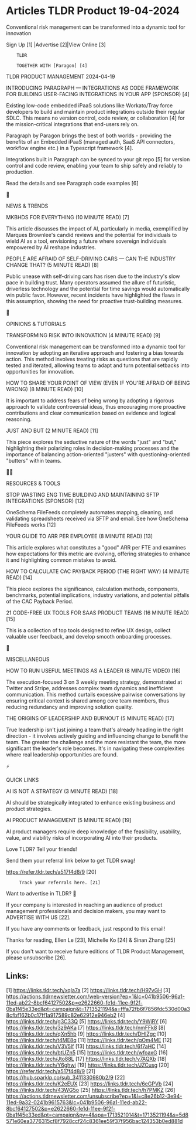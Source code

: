 # Articles TLDR Product 19-04-2024

Conventional risk management can be transformed into a dynamic tool
for innovation  

 Sign Up [1] |Advertise [2]|View Online [3] 

		TLDR 

		TOGETHER WITH [Paragon] [4]

TLDR PRODUCT MANAGEMENT 2024-04-19

 INTRODUCING PARAGRAPH — INTEGRATIONS AS CODE FRAMEWORK FOR BUILDING
USER-FACING INTEGRATIONS IN YOUR APP (SPONSOR) [4] 

 Existing low-code embedded iPaaS solutions like Workato/Tray force
developers to build and maintain product integrations outside their
regular SDLC. This means no version control, code review, or
collaboration [4] for the mission-critical integrations that end-users
rely on.

Paragraph by Paragon brings the best of both worlds - providing the
benefits of an Embedded iPaaS (managed auth, SaaS API connectors,
workflow engine etc.) in a Typescript framework [4].

Integrations built in Paragraph can be synced to your git repo [5] for
version control and code review, enabling your team to ship safely and
reliably to production.

Read the details and see Paragraph code examples [6]

📱 

NEWS & TRENDS

 MKBHDS FOR EVERYTHING (10 MINUTE READ) [7] 

 This article discusses the impact of AI, particularly in media,
exemplified by Marques Brownlee's candid reviews and the potential for
individuals to wield AI as a tool, envisioning a future where
sovereign individuals empowered by AI reshape industries. 

 PEOPLE ARE AFRAID OF SELF-DRIVING CARS — CAN THE INDUSTRY CHANGE
THAT? (5 MINUTE READ) [8] 

 Public unease with self-driving cars has risen due to the industry's
slow pace in building trust. Many operators assumed the allure of
futuristic, driverless technology and the potential for time savings
would automatically win public favor. However, recent incidents have
highlighted the flaws in this assumption, showing the need for
proactive trust-building measures. 

🚀 

OPINIONS & TUTORIALS

 TRANSFORMING RISK INTO INNOVATION (4 MINUTE READ) [9] 

 Conventional risk management can be transformed into a dynamic tool
for innovation by adopting an iterative approach and fostering a bias
towards action. This method involves treating risks as questions that
are rapidly tested and iterated, allowing teams to adapt and turn
potential setbacks into opportunities for innovation. 

 HOW TO SHARE YOUR POINT OF VIEW (EVEN IF YOU'RE AFRAID OF BEING
WRONG) (8 MINUTE READ) [10] 

 It is important to address fears of being wrong by adopting a
rigorous approach to validate controversial ideas, thus encouraging
more proactive contributions and clear communication based on evidence
and logical reasoning. 

 JUST AND BUT (2 MINUTE READ) [11] 

 This piece explores the seductive nature of the words "just" and
"but," highlighting their polarizing roles in decision-making
processes and the importance of balancing action-oriented "justers"
with questioning-oriented "butters" within teams. 

🧑‍💻 

RESOURCES & TOOLS

 STOP WASTING ENG TIME BUILDING AND MAINTAINING SFTP INTEGRATIONS
(SPONSOR) [12] 

 OneSchema FileFeeds completely automates mapping, cleaning, and
validating spreadsheets received via SFTP and email. See how OneSchema
FileFeeds works [12] 

 YOUR GUIDE TO ARR PER EMPLOYEE (8 MINUTE READ) [13] 

 This article explores what constitutes a "good" ARR per FTE and
examines how expectations for this metric are evolving, offering
strategies to enhance it and highlighting common mistakes to avoid. 

 HOW TO CALCULATE CAC PAYBACK PERIOD (THE RIGHT WAY) (4 MINUTE READ)
[14] 

 This piece explores the significance, calculation methods,
components, benchmarks, potential implications, industry variations,
and potential pitfalls of the CAC Payback Period. 

 21 CODE-FREE UX TOOLS FOR SAAS PRODUCT TEAMS (16 MINUTE READ) [15] 

 This is a collection of top tools designed to refine UX design,
collect valuable user feedback, and develop smooth onboarding
processes. 

🎁 

MISCELLANEOUS

 HOW TO RUN USEFUL MEETINGS AS A LEADER (8 MINUTE VIDEO) [16] 

 The execution-focused 3 on 3 weekly meeting strategy, demonstrated at
Twitter and Stripe, addresses complex team dynamics and inefficient
communication. This method curtails excessive pairwise conversations
by ensuring critical context is shared among core team members, thus
reducing redundancy and improving solution quality. 

 THE ORIGINS OF LEADERSHIP AND BURNOUT (5 MINUTE READ) [17] 

 True leadership isn't just joining a team that's already heading in
the right direction - it involves actively guiding and influencing
change to benefit the team. The greater the challenge and the more
resistant the team, the more significant the leader's role becomes.
It's in navigating these complexities where real leadership
opportunities are found. 

⚡ 

QUICK LINKS

 AI IS NOT A STRATEGY (3 MINUTE READ) [18] 

 AI should be strategically integrated to enhance existing business
and product strategies. 

 AI PRODUCT MANAGEMENT (5 MINUTE READ) [19] 

 AI product managers require deep knowledge of the feasibility,
usability, value, and viability risks of incorporating AI into their
products. 

Love TLDR? Tell your friends!

 Send them your referral link below to get TLDR swag! 

 https://refer.tldr.tech/a517f4d8/9 [20] 

		 Track your referrals here. [21] 

Want to advertise in TLDR? 📰

 If your company is interested in reaching an audience of product
management professionals and decision makers, you may want to
ADVERTISE WITH US [22]. 

 If you have any comments or feedback, just respond to this email! 

Thanks for reading, 
Ellen Le [23], Michelle Ko [24] & Sinan Zhang [25] 

If you don't want to receive future editions of TLDR Product
Management, please unsubscribe [26]. 

 

Links:
------
[1] https://links.tldr.tech/xqIa7a
[2] https://links.tldr.tech/H97vGH
[3] https://actions.tldrnewsletter.com/web-version?ep=1&lc=041b9506-96a1-11ed-ab22-8bcf64127502&p=e2622660-fe1d-11ee-9f2f-0ba1f45e33ed&pt=campaign&t=1713521194&s=fffa72fb6f7856fdc530d00a38cfbf162b0c17ff1a917589c82e62912e946eb2
[4] https://links.tldr.tech/g3C33Q
[5] https://links.tldr.tech/Y9WjRY
[6] https://links.tldr.tech/3z9AKa
[7] https://links.tldr.tech/nmFFk8
[8] https://links.tldr.tech/qXn5hb
[9] https://links.tldr.tech/DHIZgc
[10] https://links.tldr.tech/t4ME8q
[11] https://links.tldr.tech/gOm4ME
[12] https://links.tldr.tech/V3V5lf
[13] https://links.tldr.tech/6f7aHC
[14] https://links.tldr.tech/btUZn5
[15] https://links.tldr.tech/wfoaxG
[16] https://links.tldr.tech/Jto88L
[17] https://links.tldr.tech/v7AQXb
[18] https://links.tldr.tech/Y6ghwi
[19] https://links.tldr.tech/JZCusg
[20] https://refer.tldr.tech/a517f4d8/9
[21] https://hub.sparklp.co/sub_3411330980b2/9
[22] https://links.tldr.tech/K2eEUX
[23] https://links.tldr.tech/6eGPVb
[24] https://links.tldr.tech/43WG5o
[25] https://links.tldr.tech/h7PMKZ
[26] https://actions.tldrnewsletter.com/unsubscribe?ep=1&l=c8e26b12-3e94-11ed-9a32-0241b9615763&lc=041b9506-96a1-11ed-ab22-8bcf64127502&p=e2622660-fe1d-11ee-9f2f-0ba1f45e33ed&pt=campaign&pv=4&spa=1713521014&t=1713521194&s=5d8571e60ea3776315cf8f7928ccf24c8361ee59f37f956bac124353b0ed881d